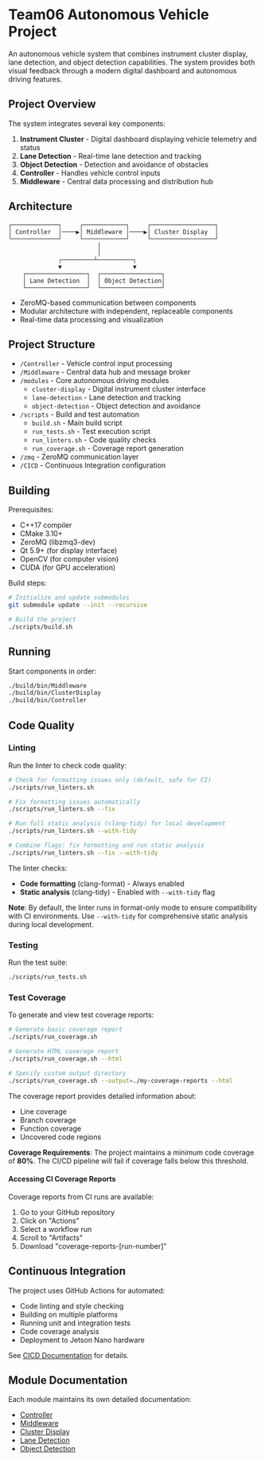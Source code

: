 # Team06 Autonomous Vehicle Project

An autonomous vehicle system that combines instrument cluster display, lane detection, and object detection capabilities. The system provides both visual feedback through a modern digital dashboard and autonomous driving features.

## Project Overview

The system integrates several key components:

1. **Instrument Cluster** - Digital dashboard displaying vehicle telemetry and status
2. **Lane Detection** - Real-time lane detection and tracking
3. **Object Detection** - Detection and avoidance of obstacles
4. **Controller** - Handles vehicle control inputs
5. **Middleware** - Central data processing and distribution hub

## Architecture

```
┌─────────────┐     ┌────────────┐     ┌──────────────────┐
│ Controller  │────▶│ Middleware │────▶│ Cluster Display  │
└─────────────┘     └────────────┘     └──────────────────┘
                         │
                         │
              ┌─────────┴──────────┐
              ▼                    ▼
    ┌─────────────────┐  ┌─────────────────┐
    │ Lane Detection  │  │ Object Detection│
    └─────────────────┘  └─────────────────┘
```

- ZeroMQ-based communication between components
- Modular architecture with independent, replaceable components
- Real-time data processing and visualization

## Project Structure

- `/Controller` - Vehicle control input processing
- `/Middleware` - Central data hub and message broker
- `/modules` - Core autonomous driving modules
  - `cluster-display` - Digital instrument cluster interface
  - `lane-detection` - Lane detection and tracking
  - `object-detection` - Object detection and avoidance
- `/scripts` - Build and test automation
  - `build.sh` - Main build script
  - `run_tests.sh` - Test execution script
  - `run_linters.sh` - Code quality checks
  - `run_coverage.sh` - Coverage report generation
- `/zmq` - ZeroMQ communication layer
- `/CICD` - Continuous Integration configuration

## Building

Prerequisites:
- C++17 compiler
- CMake 3.10+
- ZeroMQ (libzmq3-dev)
- Qt 5.9+ (for display interface)
- OpenCV (for computer vision)
- CUDA (for GPU acceleration)

Build steps:
```bash
# Initialize and update submodules
git submodule update --init --recursive

# Build the project
./scripts/build.sh
```

## Running

Start components in order:
```bash
./build/bin/Middleware
./build/bin/ClusterDisplay
./build/bin/Controller
```

## Code Quality

### Linting

Run the linter to check code quality:
```bash
# Check for formatting issues only (default, safe for CI)
./scripts/run_linters.sh

# Fix formatting issues automatically
./scripts/run_linters.sh --fix

# Run full static analysis (clang-tidy) for local development
./scripts/run_linters.sh --with-tidy

# Combine flags: fix formatting and run static analysis
./scripts/run_linters.sh --fix --with-tidy
```

The linter checks:
- **Code formatting** (clang-format) - Always enabled
- **Static analysis** (clang-tidy) - Enabled with `--with-tidy` flag

**Note**: By default, the linter runs in format-only mode to ensure compatibility with CI environments. Use `--with-tidy` for comprehensive static analysis during local development.

### Testing

Run the test suite:
```bash
./scripts/run_tests.sh
```

### Test Coverage

To generate and view test coverage reports:
```bash
# Generate basic coverage report
./scripts/run_coverage.sh

# Generate HTML coverage report
./scripts/run_coverage.sh --html

# Specify custom output directory
./scripts/run_coverage.sh --output=./my-coverage-reports --html
```

The coverage report provides detailed information about:
- Line coverage
- Branch coverage
- Function coverage
- Uncovered code regions

**Coverage Requirements**: The project maintains a minimum code coverage of **80%**. The CI/CD pipeline will fail if coverage falls below this threshold.

#### Accessing CI Coverage Reports

Coverage reports from CI runs are available:
1. Go to your GitHub repository
2. Click on "Actions"
3. Select a workflow run
4. Scroll to "Artifacts"
5. Download "coverage-reports-[run-number]"

## Continuous Integration

The project uses GitHub Actions for automated:
- Code linting and style checking
- Building on multiple platforms
- Running unit and integration tests
- Code coverage analysis
- Deployment to Jetson Nano hardware

See [CICD Documentation](CICD/README.md) for details.

## Module Documentation

Each module maintains its own detailed documentation:
- [Controller](Controller/README.md)
- [Middleware](Middleware/README.md)
- [Cluster Display](https://github.com/SEAME-pt/Team06_DES_Instrument-Cluster/blob/main/README.md)
- [Lane Detection](https://github.com/SEAME-pt/Team06_ADS_Autonomous-Lane-Detection/blob/main/README.md)
- [Object Detection](https://github.com/SEAME-pt/Team06_ADS_Object-Detection-and-Avoidance/blob/main/README.md)
